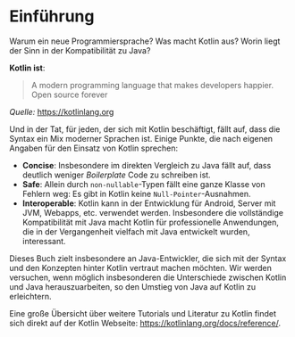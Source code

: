 # Einführung

Warum ein neue Programmiersprache? Was macht Kotlin aus? Worin liegt der Sinn in der Kompatibilität zu Java?

**Kotlin ist**:

> A modern programming language
> that makes developers happier.
> Open source forever

_Quelle:_ https://kotlinlang.org

Und in der Tat, für jeden, der sich mit Kotlin beschäftigt, fällt auf, dass die Syntax ein Mix moderner Sprachen ist. Einige Punkte, die nach eigenen Angaben für den Einsatz von Kotlin sprechen:

* __Concise__: Insbesondere im direkten Vergleich zu Java fällt auf, dass deutlich weniger _Boilerplate_ Code zu schreiben ist.
* __Safe__: Allein durch `non-nullable`-Typen fällt eine ganze Klasse von Fehlern weg: Es gibt in Kotlin keine `Null-Pointer`-Ausnahmen.
* __Interoperable__: Kotlin kann in der Entwicklung für Android, Server mit JVM, Webapps, etc. verwendet werden. Insbesondere die vollständige Kompatibilität mit Java macht Kotlin für professionelle Anwendungen, die in der Vergangenheit vielfach mit Java entwickelt wurden, interessant.

Dieses Buch zielt insbesondere an Java-Entwickler, die sich mit der Syntax und den Konzepten hinter Kotlin vertraut machen möchten. Wir werden versuchen, wenn möglich insbesonderen die Unterschiede zwischen Kotlin und Java herauszuarbeiten, so den Umstieg von Java auf Kotlin zu erleichtern.

Eine große Übersicht über weitere Tutorials und Literatur zu Kotlin findet sich direkt auf der Kotlin Webseite: https://kotlinlang.org/docs/reference/.
